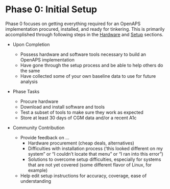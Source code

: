 # Phase 0: Initial Setup

Phase 0 focuses on getting everything required for an OpenAPS implementation procured, installed, and ready for tinkering. This is primarily accomplished through following steps in the [Hardware](../Hardware/hardware.md) and [Setup](../Setup/setup.md) sections.  


* Upon Completion
    * Possess hardware and software tools necessary to build an OpenAPS implementation
    * Have gone through the setup process and be able to help others do the same
    * Have collected some of your own baseline data to use for future analysis


* Phase Tasks
    * Procure hardware
    * Download and install software and tools
    * Test a subset of tools to make sure they work as expected
    * Store at least 30 days of CGM data and/or a recent A1c
    

* Community Contribution
    * Provide feedback on ...
        * Hardware procurement (cheap deals, alternatives)
        * Difficulties with installation process (‘this looked different on my system” or “I couldn’t locate that menu” or “I ran into this error”)
        * Solutions to overcome setup difficulties, especially for systems that are not yet covered (some different flavor of Linux, for example)
    * Help edit setup instructions for accuracy, coverage, ease of understanding
